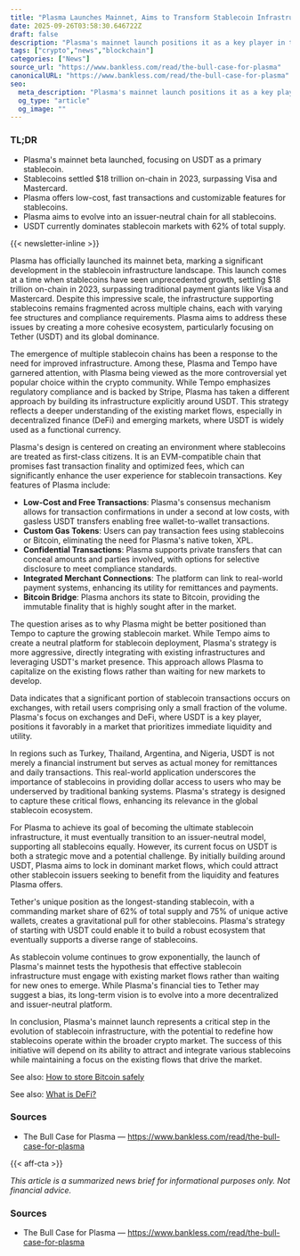 ```yaml
---
title: "Plasma Launches Mainnet, Aims to Transform Stablecoin Infrastructure"
date: 2025-09-26T03:58:30.646722Z
draft: false
description: "Plasma's mainnet launch positions it as a key player in the crypto stablecoin landscape, focusing on USDT's dominance."
tags: ["crypto","news","blockchain"]
categories: ["News"]
source_url: "https://www.bankless.com/read/the-bull-case-for-plasma"
canonicalURL: "https://www.bankless.com/read/the-bull-case-for-plasma"
seo:
  meta_description: "Plasma's mainnet launch positions it as a key player in the crypto stablecoin landscape, focusing on USDT's dominance."
  og_type: "article"
  og_image: ""
---
```


### TL;DR
- Plasma's mainnet beta launched, focusing on USDT as a primary stablecoin.
- Stablecoins settled $18 trillion on-chain in 2023, surpassing Visa and Mastercard.
- Plasma offers low-cost, fast transactions and customizable features for stablecoins.
- Plasma aims to evolve into an issuer-neutral chain for all stablecoins.
- USDT currently dominates stablecoin markets with 62% of total supply.

{{< newsletter-inline >}}

Plasma has officially launched its mainnet beta, marking a significant development in the stablecoin infrastructure landscape. This launch comes at a time when stablecoins have seen unprecedented growth, settling $18 trillion on-chain in 2023, surpassing traditional payment giants like Visa and Mastercard. Despite this impressive scale, the infrastructure supporting stablecoins remains fragmented across multiple chains, each with varying fee structures and compliance requirements. Plasma aims to address these issues by creating a more cohesive ecosystem, particularly focusing on Tether (USDT) and its global dominance.

The emergence of multiple stablecoin chains has been a response to the need for improved infrastructure. Among these, Plasma and Tempo have garnered attention, with Plasma being viewed as the more controversial yet popular choice within the crypto community. While Tempo emphasizes regulatory compliance and is backed by Stripe, Plasma has taken a different approach by building its infrastructure explicitly around USDT. This strategy reflects a deeper understanding of the existing market flows, especially in decentralized finance (DeFi) and emerging markets, where USDT is widely used as a functional currency.

Plasma's design is centered on creating an environment where stablecoins are treated as first-class citizens. It is an EVM-compatible chain that promises fast transaction finality and optimized fees, which can significantly enhance the user experience for stablecoin transactions. Key features of Plasma include:

- **Low-Cost and Free Transactions**: Plasma's consensus mechanism allows for transaction confirmations in under a second at low costs, with gasless USDT transfers enabling free wallet-to-wallet transactions.
- **Custom Gas Tokens**: Users can pay transaction fees using stablecoins or Bitcoin, eliminating the need for Plasma's native token, XPL.
- **Confidential Transactions**: Plasma supports private transfers that can conceal amounts and parties involved, with options for selective disclosure to meet compliance standards.
- **Integrated Merchant Connections**: The platform can link to real-world payment systems, enhancing its utility for remittances and payments.
- **Bitcoin Bridge**: Plasma anchors its state to Bitcoin, providing the immutable finality that is highly sought after in the market.

The question arises as to why Plasma might be better positioned than Tempo to capture the growing stablecoin market. While Tempo aims to create a neutral platform for stablecoin deployment, Plasma's strategy is more aggressive, directly integrating with existing infrastructures and leveraging USDT's market presence. This approach allows Plasma to capitalize on the existing flows rather than waiting for new markets to develop.

Data indicates that a significant portion of stablecoin transactions occurs on exchanges, with retail users comprising only a small fraction of the volume. Plasma's focus on exchanges and DeFi, where USDT is a key player, positions it favorably in a market that prioritizes immediate liquidity and utility.

In regions such as Turkey, Thailand, Argentina, and Nigeria, USDT is not merely a financial instrument but serves as actual money for remittances and daily transactions. This real-world application underscores the importance of stablecoins in providing dollar access to users who may be underserved by traditional banking systems. Plasma's strategy is designed to capture these critical flows, enhancing its relevance in the global stablecoin ecosystem.

For Plasma to achieve its goal of becoming the ultimate stablecoin infrastructure, it must eventually transition to an issuer-neutral model, supporting all stablecoins equally. However, its current focus on USDT is both a strategic move and a potential challenge. By initially building around USDT, Plasma aims to lock in dominant market flows, which could attract other stablecoin issuers seeking to benefit from the liquidity and features Plasma offers.

Tether's unique position as the longest-standing stablecoin, with a commanding market share of 62% of total supply and 75% of unique active wallets, creates a gravitational pull for other stablecoins. Plasma's strategy of starting with USDT could enable it to build a robust ecosystem that eventually supports a diverse range of stablecoins.

As stablecoin volume continues to grow exponentially, the launch of Plasma's mainnet tests the hypothesis that effective stablecoin infrastructure must engage with existing market flows rather than waiting for new ones to emerge. While Plasma's financial ties to Tether may suggest a bias, its long-term vision is to evolve into a more decentralized and issuer-neutral platform.

In conclusion, Plasma's mainnet launch represents a critical step in the evolution of stablecoin infrastructure, with the potential to redefine how stablecoins operate within the broader crypto market. The success of this initiative will depend on its ability to attract and integrate various stablecoins while maintaining a focus on the existing flows that drive the market.

See also: [How to store Bitcoin safely](/pages/how-to-store-bitcoin-safely/)

See also: [What is DeFi?](/pages/what-is-defi/)

### Sources
- The Bull Case for Plasma — https://www.bankless.com/read/the-bull-case-for-plasma

{{< aff-cta >}}

_This article is a summarized news brief for informational purposes only. Not financial advice._

### Sources
- The Bull Case for Plasma — https://www.bankless.com/read/the-bull-case-for-plasma

